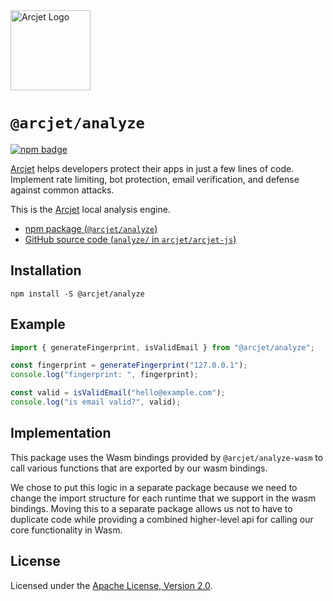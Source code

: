 <a href="https://arcjet.com" target="_arcjet-home">
  <picture>
    <source media="(prefers-color-scheme: dark)" srcset="https://arcjet.com/logo/arcjet-dark-lockup-voyage-horizontal.svg">
    <img src="https://arcjet.com/logo/arcjet-light-lockup-voyage-horizontal.svg" alt="Arcjet Logo" height="128" width="auto">
  </picture>
</a>

# `@arcjet/analyze`

<p>
  <a href="https://www.npmjs.com/package/@arcjet/analyze">
    <picture>
      <source media="(prefers-color-scheme: dark)" srcset="https://img.shields.io/npm/v/%40arcjet%2Fanalyze?style=flat-square&label=%E2%9C%A6Aj&labelColor=000000&color=5C5866">
      <img alt="npm badge" src="https://img.shields.io/npm/v/%40arcjet%2Fanalyze?style=flat-square&label=%E2%9C%A6Aj&labelColor=ECE6F0&color=ECE6F0">
    </picture>
  </a>
</p>

[Arcjet][arcjet] helps developers protect their apps in just a few lines of
code. Implement rate limiting, bot protection, email verification, and defense
against common attacks.

This is the [Arcjet][arcjet] local analysis engine.

- [npm package (`@arcjet/analyze`)](https://www.npmjs.com/package/@arcjet/analyze)
- [GitHub source code (`analyze/` in `arcjet/arcjet-js`)](https://github.com/arcjet/arcjet-js/tree/main/analyze)

## Installation

```shell
npm install -S @arcjet/analyze
```

## Example

```ts
import { generateFingerprint, isValidEmail } from "@arcjet/analyze";

const fingerprint = generateFingerprint("127.0.0.1");
console.log("fingerprint: ", fingerprint);

const valid = isValidEmail("hello@example.com");
console.log("is email valid?", valid);
```

## Implementation

This package uses the Wasm bindings provided by `@arcjet/analyze-wasm` to
call various functions that are exported by our wasm bindings.

We chose to put this logic in a separate package because we need to change the
import structure for each runtime that we support in the wasm bindings. Moving
this to a separate package allows us not to have to duplicate code while providing
a combined higher-level api for calling our core functionality in Wasm.

## License

Licensed under the [Apache License, Version 2.0][apache-license].

[arcjet]: https://arcjet.com
[apache-license]: http://www.apache.org/licenses/LICENSE-2.0
